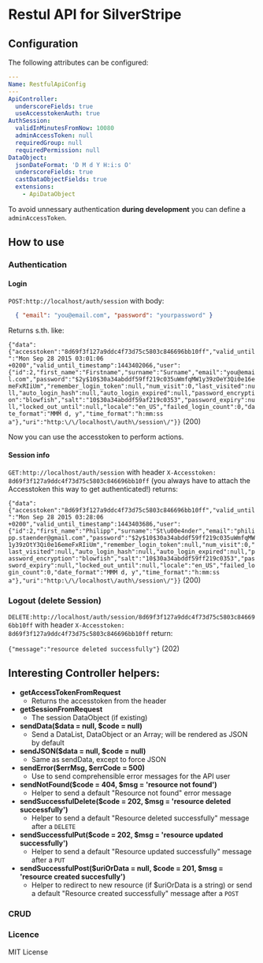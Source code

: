 # Restul API for SilverStripe

## Configuration

The following attributes can be configured:

```yml
---
Name: RestfulApiConfig
---
ApiController:
  underscoreFields: true
  useAccesstokenAuth: true
AuthSession:
  validInMinutesFromNow: 10080
  adminAccessToken: null
  requiredGroup: null
  requiredPermission: null
DataObject:
  jsonDateFormat: 'D M d Y H:i:s O'
  underscoreFields: true
  castDataObjectFields: true
  extensions:
    - ApiDataObject
```

To avoid unnessary authentication **during development** you can define a `adminAccessToken`.

## How to use

### Authentication

#### Login

`POST:http://localhost/auth/session` with body:

```json
  { "email": "you@email.com", "password": "yourpassword" }
```

Returns s.th. like:

`{"data":{"accesstoken":"8d69f3f127a9ddc4f73d75c5803c846696bb10ff","valid_until":"Mon Sep 28 2015 03:01:06 +0200","valid_until_timestamp":1443402066,"user":{"id":2,"first_name":"Firstname","surname":"Surname","email":"you@email.com","password":"$2y$10$30a34abddf59ff219c035uWmfqMW1y39zOeY3Qi0e16emeFxRIiUm","remember_login_token":null,"num_visit":0,"last_visited":null,"auto_login_hash":null,"auto_login_expired":null,"password_encryption":"blowfish","salt":"10$30a34abddf59af219c0353","password_expiry":null,"locked_out_until":null,"locale":"en_US","failed_login_count":0,"date_format":"MMM d, y","time_format":"h:mm:ss a"},"uri":"http:\/\/localhost\/auth\/session\/"}}` (200)

Now you can use the accesstoken to perform actions.

#### Session info

`GET:http://localhost/auth/session` with header `X-Accesstoken: 8d69f3f127a9ddc4f73d75c5803c846696bb10ff` (you always have to attach the Accesstoken this way to get authenticated!) returns:

`{"data":{"accesstoken":"8d69f3f127a9ddc4f73d75c5803c846696bb10ff","valid_until":"Mon Sep 28 2015 03:28:06 +0200","valid_until_timestamp":1443403686,"user":{"id":2,"first_name":"Philipp","surname":"St\u00e4nder","email":"philipp.staender@gmail.com","password":"$2y$10$30a34abddf59ff219c035uWmfqMW1y39zOtY3Qi0e16emeFxRIiUm","remember_login_token":null,"num_visit":0,"last_visited":null,"auto_login_hash":null,"auto_login_expired":null,"password_encryption":"blowfish","salt":"10$30a34abddf59ff219c0353","password_expiry":null,"locked_out_until":null,"locale":"en_US","failed_login_count":0,"date_format":"MMM d, y","time_format":"h:mm:ss a"},"uri":"http:\/\/localhost\/auth\/session\/"}}` (200)

### Logout (delete Session)

`DELETE:http://localhost/auth/session/8d69f3f127a9ddc4f73d75c5803c846696bb10ff` with header `X-Accesstoken: 8d69f3f127a9ddc4f73d75c5803c846696bb10ff` return:

`{"message":"resource deleted successfully"}` (202)

## Interesting Controller helpers:

  * **getAccessTokenFromRequest**
    - Returns the accesstoken from the header
  * **getSessionFromRequest**
    - The session DataObject (if existing)
  * **sendData($data = null, $code = null)**
    - Send a DataList, DataObject or an Array; will be rendered as JSON by default
  * **sendJSON($data = null, $code = null)**
    - Same as sendData, except to force JSON
  * **sendError($errMsg, $errCode = 500)**
    - Use to send comprehensible error messages for the API user
  * **sendNotFound($code = 404, $msg = 'resource not found')**
    - Helper to send a default "Resource not found" error message
  * **sendSuccessfulDelete($code = 202, $msg = 'resource deleted successfully')**
    - Helper to send a default "Resource deleted successfully" message after a `DELETE`
  * **sendSuccessfulPut($code = 202, $msg = 'resource updated successfully')**
    - Helper to send a default "Resource updated successfully" message after a `PUT`
  * **sendSuccessfulPost($uriOrData = null, $code = 201, $msg = 'resource created succesfully')**
    - Helper to redirect to new resource (if $uriOrData is a string) or send a default "Resource created successfully" message after a `POST`

### CRUD

### Licence

MIT License
